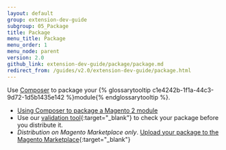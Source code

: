 ```yaml
---
layout: default
group: extension-dev-guide
subgroup: 05_Package
title: Package
menu_title: Package
menu_order: 1
menu_node: parent
version: 2.0
github_link: extension-dev-guide/package/package.md
redirect_from: /guides/v2.0/extension-dev-guide/package.html
---
```


Use [Composer](https://getcomposer.org/) to package your {% glossarytooltip c1e4242b-1f1a-44c3-9d72-1d5b1435e142 %}module{% endglossarytooltip %}.

*	[Using Composer to package a Magento 2 module](package_module.html)
*	Use our [validation tool](https://github.com/magento/marketplace-tools){:target="_blank"} to check your package before you distribute it.
*	*Distribution on Magento Marketplace only*. [Upload your package to the Magento Marketplace](http://docs.magento.com/marketplace/user_guide/getting-started.html){:target="_blank"}
